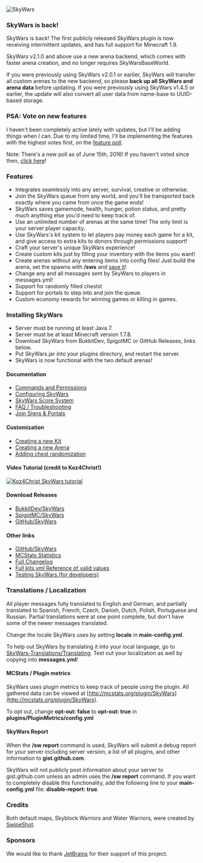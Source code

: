 ![SkyWars](https://dabo.guru/logo/SkyWars.png)

### SkyWars is back!

SkyWars is back! The first publicly released SkyWars plugin is now receiving intermittent updates, and has full support for Minecraft 1.9.

SkyWars v2.1.0 and above use a new arena backend, which comes with faster arena creation, and no longer requires SkyWarsBaseWorld.

If you were previously using SkyWars v2.0.1 or earlier, SkyWars will transfer all custom arenas to the new backend, so please **back up all SkyWars and arena data** before updating. If you were previously using SkyWars v1.4.5 or earlier, the update will also convert all user data from name-base to UUID-based storage.

### PSA: Vote on new features

I haven't been completely active lately with updates, but I'll be adding things when I can. Due to my limited time, I'll be implementing the features with the highest votes first, on the [feature poll](http://www.strawpoll.me/embed_1/10498111).

Note: There's a new poll as of June 15th, 2016! If you haven't voted since then, [click here](http://www.strawpoll.me/embed_1/10498111)!

### Features
* Integrates seamlessly into any server, survival, creative or otherwise.
 * Join the SkyWars queue from any world, and you'll be transported back exactly where you came from once the game ends!
 * SkyWars saves gamemode, health, hunger, potion status, and pretty much anything else you'd need to keep track of.
* Use an unlimited number of arenas at the same time! The only limit is your server player capacity.
* Use SkyWars's kit system to let players pay money each game for a kit, and give access to extra kits to donors through permissions support!
* Craft your server's unique SkyWars experience!
 * Create custom kits just by filling your inventory with the items you want!
 * Create arenas without any entering items into config files! Just build the arena, set the spawns with **/sws** and [save it](https://dabo.guru/projects/skywars/creating-an-arena)!
 * Change any and all messages sent by SkyWars to players in messages.yml!
* Support for randomly filled chests!
* Support for portals to step into and join the queue.
* Custom economy rewards for winning games or killing in games.

### Installing SkyWars
* Server must be running at least Java 7.
* Server must be at least Minecraft version 1.7.8.
* Download SkyWars from BukkitDev, SpigotMC or GitHub Releases, links below.
* Put SkyWars.jar into your plugins directory, and restart the server.
* SkyWars is now functional with the two default arenas!

#### Documentation
* [Commands and Permissions](https://dabo.guru/projects/skywars/commands-and-permissions)
* [Configuring SkyWars](https://dabo.guru/projects/skywars/configuring-skywars)
* [SkyWars Score System](https://dabo.guru/projects/skywars/score)
* [FAQ / Troubleshooting](https://dabo.guru/projects/skywars/faq)
* [Join Signs & Portals](https://dabo.guru/projects/skywars/signs-and-portals)

#### Customization
* [Creating a new Kit](https://dabo.guru/projects/skywars/creating-a-new-kit)
* [Creating a new Arena](https://dabo.guru/projects/skywars/creating-an-arena)
* [Adding chest randomization](https://dabo.guru/projects/skywars/configuring-chests)

#### Video Tutorial (credit to Koz4Christ!)

[![Koz4Christ SkyWars tutorial](https://img.youtube.com/vi/c6EqmpGnF40/0.jpg)](https://www.youtube.com/watch?v=c6EqmpGnF40)

#### Download Releases
* [BukkitDev/SkyWars](http://dev.bukkit.org/bukkit-plugins/skywars/)
* [SpigotMC/SkyWars](http://www.spigotmc.org/resources/skywars.167/)
* [GitHub/SkyWars](https://github.com/SkyWars/SkyWars/releases)

#### Other links
* [GitHub/SkyWars](https://github.com/SkyWars/SkyWars/)
* [MCStats Statistics](http://mcstats.org/plugin/SkyWars)
* [Full Changelog](https://dabo.guru/projects/skywars/changelog)
* [Full kits.yml Reference of valid values](https://dabo.guru/projects/skywars/reference/kits/)
* [Testing SkyWars (for developers)](https://dabo.guru/projects/skywars/testing-skywars)

### Translations / Localization
All player messages fully translated to English and German, and partially translated to Spanish, French, Czech, Danish, Dutch, Polish, Portuguese and Russian. Partial translations were at one point complete, but don't have some of the newer messages translated.

Change the locale SkyWars uses by setting **locale** in **main-config.yml**.

To help out SkyWars by translating it into your local language, go to [SkyWars-Translations/Translating](https://github.com/SkyWars/SkyWars-Translations/wiki/Translating). Test out your localization as well by copying into **messages.yml**!

#### MCStats / Plugin metrics
SkyWars uses plugin metrics to keep track of people using the plugin.
All gathered data can be viewed at [http://mcstats.org/plugin/SkyWars](http://mcstats.org/plugin/SkyWars).

To opt out, change **opt-out: false** to **opt-out: true** in **plugins/PluginMetrics/config.yml**

#### SkyWars Report
When the **/sw report** command is used, SkyWars will submit a debug report for your server including server version, a list of all plugins, and other information to **gist.github.com**.

SkyWars will not publicly post information about your server to gist.github.com unless an admin uses the **/sw report** command. If you want to completely disable this functionality, add the following line to your **main-config.yml** file: **disable-report: true**.

### Credits
Both default maps, Skyblock Warriors and Water Warriors, were created by [SwipeShot](http://www.youtube.com/user/SwipeShot).

### Sponsors
We would like to thank [JetBrains](http://www.jetbrains.com/idea/) for their support of this project.
